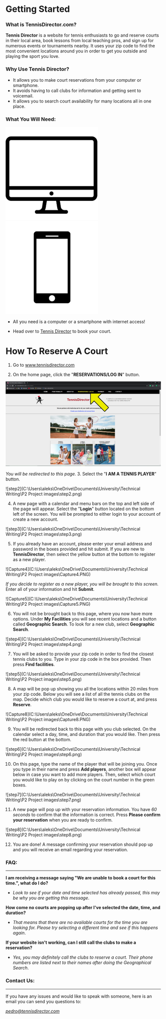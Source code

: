 # Getting Started



### What is TennisDirector.com?

**Tennis Director** is a website for tennis enthusiasts to go and reserve courts in their local area, book lessons from local teaching pros, and sign up for numerous events or tournaments nearby. It uses your zip code to find the most convenient locations around you in order to get you outside and playing the sport you love. 



### Why Use Tennis Director?

- It allows you to make court reservations from your computer or smartphone.
- It avoids having to call clubs for information and getting sent to voicemail.
- It allows you to search court availability for many locations all in one place.



### What You Will Need:



<img src="https://github.com/petrovica17/MyWebsite/blob/master/Computer-Screen-PNG-Download-Image.png" alt="Computer-Screen-PNG-Download-Image" width="300" /> <img src="https://github.com/petrovica17/MyWebsite/blob/master/iconfinder_phone_476326.png" alt="iconfinder_phone_476326" width="300" />

- All you need is a computer or a smartphone with internet access!

- Head over to [Tennis Director](https://tennisdirector.com/) to book your court.



# How To Reserve A Court



1. Go to www.tennisdirector.com

   

2. On the home page, click the "**RESERVATIONS/LOG IN**" button.

![step1](https://github.com/petrovica17/MyWebsite/blob/master/step1.png)



*You will be redirected to this page.* 
3. Select the "**I AM A TENNIS PLAYER**" button.

![step2](C:\Users\aleks\OneDrive\Documents\University\Technical Writing\P2 Project images\step2.png)



4. A new page with a calendar and menu bars on the top and left side of the page will appear. Select the "**Login**" button located on the bottom left of the screen. You will be prompted to either login to your account of create a new account.

![step3](C:\Users\aleks\OneDrive\Documents\University\Technical Writing\P2 Project images\step3.png)



5. If you already have an account, please enter your email address and password in the boxes provided and hit submit. If you are new to **TennisDirector**, then select the yellow button at the bottom to register as a new player.

![Capture4](C:\Users\aleks\OneDrive\Documents\University\Technical Writing\P2 Project images\Capture4.PNG)



*If you decide to register as a new player, you will be brought to this screen.* Enter all of your information and hit **Submit**.

![Capture5](C:\Users\aleks\OneDrive\Documents\University\Technical Writing\P2 Project images\Capture5.PNG)



6. You will not be brought back to this page, where you now have more options. Under **My Facilities** you will see recent locations and a button called **Geographic Search**. To look for a new club, select **Geographic Search**.

![step4](C:\Users\aleks\OneDrive\Documents\University\Technical Writing\P2 Project images\step4.png)



7. You will be asked to provide your zip code in order to find the closest tennis clubs to you. Type in your zip code in the box provided. Then press **Find facilities**.

![step5](C:\Users\aleks\OneDrive\Documents\University\Technical Writing\P2 Project images\step5.png)



8. A map will be pop up showing you all the locations within 20 miles from your zip code. Below you will see a list of all the tennis clubs on the map. Decide which club you would like to reserve a court at, and press **Reserve**.

![Capture8](C:\Users\aleks\OneDrive\Documents\University\Technical Writing\P2 Project images\Capture8.PNG)



9. You will be redirected back to this page with you club selected. On the calendar select a day, time, and duration that you would like. Then press the red button at the bottom.

![step6](C:\Users\aleks\OneDrive\Documents\University\Technical Writing\P2 Project images\step6.png)



10. On this page, type the name of the player that will be joining you. Once you type in their name and press **Add players**, another box will appear below in case you want to add more players. Then, select which court you would like to play on by clicking on the court number in the green boxes.

![step7](C:\Users\aleks\OneDrive\Documents\University\Technical Writing\P2 Project images\step7.png)



11. A new page will pop up with your reservation information. You have *60 seconds* to confirm that the information is correct. Press **Please confirm your reservation** when you are ready to confirm.

![step8](C:\Users\aleks\OneDrive\Documents\University\Technical Writing\P2 Project images\step8.png)



12. You are done! A message confirming your reservation should pop up and you will receive an email regarding your reservation. 





### FAQ:

****



**I am receiving a message saying "We are unable to book a court for this time.", what do I do?**

- *Look to see if your date and time selected has already passed, this may be why you are getting this message*.

**How come no courts are popping up after I've selected the date, time, and duration?**

- *That means that there are no available courts for the time you are looking for. Please try selecting a different time and see if this happens again*.

**If your website isn't working, can I still call the clubs to make a reservation?**

- *Yes, you may definitely call the clubs to reserve a court. Their phone numbers are listed next to their names after doing the Geographical Search*.





### Contact Us:

****

If you have any issues and would like to speak with someone, here is an email you can send you questions to:

*pedro@tennisdirector.com*

